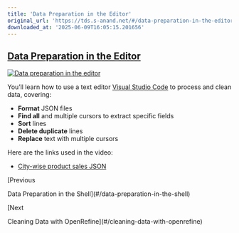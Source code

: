 ```yaml
---
title: 'Data Preparation in the Editor'
original_url: 'https://tds.s-anand.net/#/data-preparation-in-the-editor?id=data-preparation-in-the-editor'
downloaded_at: '2025-06-09T16:05:15.201656'
---
```

[Data Preparation in the Editor](#/data-preparation-in-the-editor?id=data-preparation-in-the-editor)
----------------------------------------------------------------------------------------------------

[![Data preparation in the editor](https://i.ytimg.com/vi_webp/99lYu43L9uM/sddefault.webp)](https://youtu.be/99lYu43L9uM)

You’ll learn how to use a text editor [Visual Studio Code](https://code.visualstudio.com/) to process and clean data, covering:

* **Format** JSON files
* **Find all** and multiple cursors to extract specific fields
* **Sort** lines
* **Delete duplicate** lines
* **Replace** text with multiple cursors

Here are the links used in the video:

* [City-wise product sales JSON](https://drive.google.com/file/d/1VEnKChf4i04iKsQfw0MwoJlfkOBGQ65B/view?usp=drive_link)

[Previous

Data Preparation in the Shell](#/data-preparation-in-the-shell)

[Next

Cleaning Data with OpenRefine](#/cleaning-data-with-openrefine)